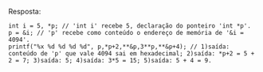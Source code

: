 Resposta:
    
    int i = 5, *p; // 'int i' recebe 5, declaração do ponteiro 'int *p'.
    p = &i; // 'p' recebe como conteúdo o endereço de memória de '&i = 4094'.
    printf("%x %d %d %d %d", p,*p+2,**&p,3**p,**&p+4); // 1)saída: conteúdo de 'p' que vale 4094 sai em hexadecimal; 2)saída: *p+2 = 5 + 2 = 7; 3)saída: 5; 4)saída: 3*5 = 15; 5)saída: 5 + 4 = 9.